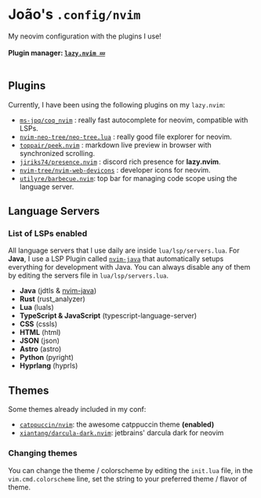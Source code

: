 # João's `.config/nvim`
My neovim configuration with the plugins I use!
<br><br>
**Plugin manager: [`lazy.nvim 💤`](https://lazy.folke.io)**
<br><br>
## Plugins
Currently, I have been using the following plugins on my `lazy.nvim`:
- [`ms-jpq/coq_nvim`](https://github.com/ms-jpq/coq_nvim) : really fast autocomplete for neovim, compatible with LSPs.
- [`nvim-neo-tree/neo-tree.lua`](https://github.com/nvim-neo-tree/neo-tree) : really good file explorer for neovim.
- [`toppair/peek.nvim`](https://github.com/toppair/peek.nvim) : markdown live preview in browser with synchronized scrolling.
- [`jiriks74/presence.nvim`](https://github.com/jiriks74/presence.nvim) : discord rich presence for **lazy.nvim**.
- [`nvim-tree/nvim-web-devicons`](https://github.com/nvim-tree/nvim-web-devicons) : developer icons for neovim.
- [`utilyre/barbecue.nvim`](https://github.com/utilyre/barbecue.nvim): top bar for managing code scope using the language server.

## Language Servers
### List of LSPs enabled
All language servers that I use daily are inside `lua/lsp/servers.lua`. For **Java**, I use a LSP Plugin called [`nvim-java`](https://github.com/nvim-java/nvim-java) that automatically setups everything for development with Java. You can always disable any of them by editing the servers file in `lua/lsp/servers.lua`.
- **Java** (jdtls & [nvim-java](https://github.com/nvim-java/nvim-java))
- **Rust** (rust_analyzer)
- **Lua** (luals)
- **TypeScript & JavaScript** (typescript-language-server)
- **CSS** (cssls)
- **HTML** (html)
- **JSON** (json)
- **Astro** (astro)
- **Python** (pyright)
- **Hyprlang** (hyprls)

## Themes
Some themes already included in my conf:
- [`catppuccin/nvim`](https://github.com/catppuccin/nvim): the awesome catppuccin theme **(enabled)**
- [`xiantang/darcula-dark.nvim`](https://github.com/xiantang/darcula-dark.nvim): jetbrains' darcula dark for neovim

### Changing themes
You can change the theme / colorscheme by editing the `init.lua` file, in the `vim.cmd.colorscheme` line, set the string to your preferred theme / flavor of theme.
